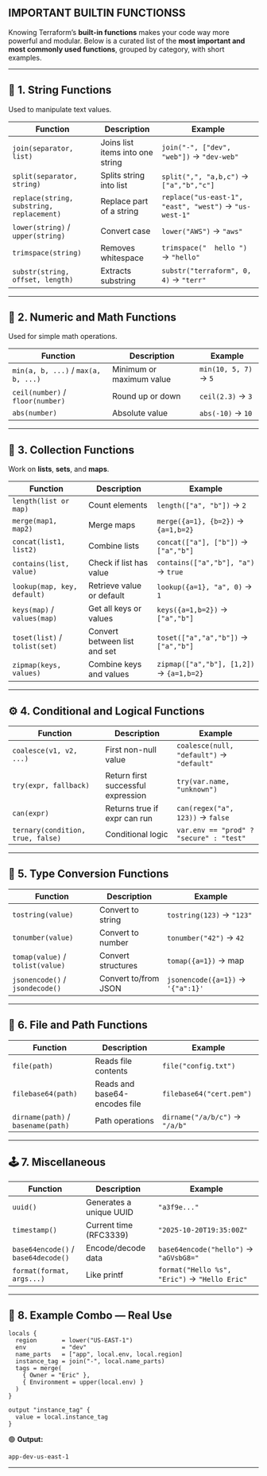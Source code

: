 ## IMPORTANT BUILTIN FUNCTIONSS

Knowing Terraform’s **built-in functions** makes your code way more powerful and modular.
Below is a curated list of the **most important and most commonly used functions**, grouped by category, with short examples.

---

## 🧩 **1. String Functions**

Used to manipulate text values.

| Function                                  | Description                      | Example                                                |
| ----------------------------------------- | -------------------------------- | ------------------------------------------------------ |
| `join(separator, list)`                   | Joins list items into one string | `join("-", ["dev", "web"])` → `"dev-web"`              |
| `split(separator, string)`                | Splits string into list          | `split(",", "a,b,c")` → `["a","b","c"]`                |
| `replace(string, substring, replacement)` | Replace part of a string         | `replace("us-east-1", "east", "west")` → `"us-west-1"` |
| `lower(string)` / `upper(string)`         | Convert case                     | `lower("AWS")` → `"aws"`                               |
| `trimspace(string)`                       | Removes whitespace               | `trimspace("  hello ")` → `"hello"`                    |
| `substr(string, offset, length)`          | Extracts substring               | `substr("terraform", 0, 4)` → `"terr"`                 |

---

## 🧮 **2. Numeric and Math Functions**

Used for simple math operations.

| Function                            | Description              | Example               |
| ----------------------------------- | ------------------------ | --------------------- |
| `min(a, b, ...)` / `max(a, b, ...)` | Minimum or maximum value | `min(10, 5, 7)` → `5` |
| `ceil(number)` / `floor(number)`    | Round up or down         | `ceil(2.3)` → `3`     |
| `abs(number)`                       | Absolute value           | `abs(-10)` → `10`     |

---

## 🧠 **3. Collection Functions**

Work on **lists**, **sets**, and **maps**.

| Function                      | Description                  | Example                                  |
| ----------------------------- | ---------------------------- | ---------------------------------------- |
| `length(list or map)`         | Count elements               | `length(["a", "b"])` → `2`               |
| `merge(map1, map2)`           | Merge maps                   | `merge({a=1}, {b=2})` → `{a=1,b=2}`      |
| `concat(list1, list2)`        | Combine lists                | `concat(["a"], ["b"])` → `["a","b"]`     |
| `contains(list, value)`       | Check if list has value      | `contains(["a","b"], "a")` → `true`      |
| `lookup(map, key, default)`   | Retrieve value or default    | `lookup({a=1}, "a", 0)` → `1`            |
| `keys(map)` / `values(map)`   | Get all keys or values       | `keys({a=1,b=2})` → `["a","b"]`          |
| `toset(list)` / `tolist(set)` | Convert between list and set | `toset(["a","a","b"])` → `["a","b"]`     |
| `zipmap(keys, values)`        | Combine keys and values      | `zipmap(["a","b"], [1,2])` → `{a=1,b=2}` |

---

## ⚙️ **4. Conditional and Logical Functions**

| Function                          | Description                        | Example                                   |
| --------------------------------- | ---------------------------------- | ----------------------------------------- |
| `coalesce(v1, v2, ...)`           | First non-null value               | `coalesce(null, "default")` → `"default"` |
| `try(expr, fallback)`             | Return first successful expression | `try(var.name, "unknown")`                |
| `can(expr)`                       | Returns true if expr can run       | `can(regex("a", 123))` → `false`          |
| `ternary(condition, true, false)` | Conditional logic                  | `var.env == "prod" ? "secure" : "test"`   |

---

## 🧾 **5. Type Conversion Functions**

| Function                         | Description          | Example                           |
| -------------------------------- | -------------------- | --------------------------------- |
| `tostring(value)`                | Convert to string    | `tostring(123)` → `"123"`         |
| `tonumber(value)`                | Convert to number    | `tonumber("42")` → `42`           |
| `tomap(value)` / `tolist(value)` | Convert structures   | `tomap({a=1})` → map              |
| `jsonencode()` / `jsondecode()`  | Convert to/from JSON | `jsonencode({a=1})` → `'{"a":1}'` |

---

## 🧱 **6. File and Path Functions**

| Function                           | Description                   | Example                        |
| ---------------------------------- | ----------------------------- | ------------------------------ |
| `file(path)`                       | Reads file contents           | `file("config.txt")`           |
| `filebase64(path)`                 | Reads and base64-encodes file | `filebase64("cert.pem")`       |
| `dirname(path)` / `basename(path)` | Path operations               | `dirname("/a/b/c")` → `"/a/b"` |

---

## 🕹️ **7. Miscellaneous**

| Function                            | Description             | Example                                       |
| ----------------------------------- | ----------------------- | --------------------------------------------- |
| `uuid()`                            | Generates a unique UUID | `"a3f9e..."`                                  |
| `timestamp()`                       | Current time (RFC3339)  | `"2025-10-20T19:35:00Z"`                      |
| `base64encode()` / `base64decode()` | Encode/decode data      | `base64encode("hello")` → `"aGVsbG8="`        |
| `format(format, args...)`           | Like printf             | `format("Hello %s", "Eric")` → `"Hello Eric"` |

---

## 🧩 **8. Example Combo — Real Use**

```hcl
locals {
  region       = lower("US-EAST-1")
  env          = "dev"
  name_parts   = ["app", local.env, local.region]
  instance_tag = join("-", local.name_parts)
  tags = merge(
    { Owner = "Eric" },
    { Environment = upper(local.env) }
  )
}

output "instance_tag" {
  value = local.instance_tag
}
```

🟢 **Output:**

```
app-dev-us-east-1
```

---
